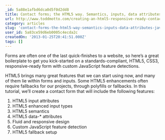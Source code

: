 ```yaml
---
_id: 5a88e1afbd6dca0d5f0d2dd8
title: Contact forms; the HTML5 way. Semantics, inputs, data attributes, javascript feature detection
url: http://www.toddmotto.com/creating-an-html5-responsive-ready-contact-form-with-custom-javascript-feature-detection
category: articles
slug: 'contact-forms-the-html5-way-semantics-inputs-data-attributes-javascript-feature-detection'
user_id: 5a83ce59d6eb0005c4ecda2c
createdOn: '2013-01-25T20:41:51.000Z'
tags: []
---
```


Forms are often one of the last quick-finishes to a website, so here’s a great boilerplate to get you kick-started on a standards-compliant, HTML5, CSS3, responsive-ready form with custom JavaScript feature detections.

HTML5 brings many great features that we can start using now, and many of them lie within forms and inputs. Some HTML5 enhancements often require fallbacks for our projects, through polyfills or fallbacks. In this tutorial, we’ll create a contact form that will include the following features:
<ol>
	<li>HTML5 input attributes</li>
	<li>HTML5 enhanced input types</li>
	<li>HTML5 semantics</li>
	<li>HTML5 data-* attributes</li>
	<li>Fluid and responsive design</li>
	<li>Custom JavaScript feature detection</li>
	<li>HTML5 fallback setup</li>
</ol>
